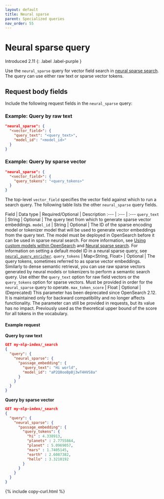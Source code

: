 ```yaml
---
layout: default
title: Neural sparse
parent: Specialized queries
nav_order: 55
---
```


# Neural sparse query
Introduced 2.11
{: .label .label-purple }

Use the `neural_sparse` query for vector field search in [neural sparse search]({{site.url}}{{site.baseurl}}/search-plugins/neural-sparse-search/). The query can use either raw text or sparse vector tokens.

## Request body fields

Include the following request fields in the `neural_sparse` query:
### Example: Query by raw text

```json
"neural_sparse": {
  "<vector_field>": {
    "query_text": "<query_text>",
    "model_id": "<model_id>"
  }
}
```
### Example: Query by sparse vector
```json
"neural_sparse": {
  "<vector_field>": {
    "query_tokens": "<query_tokens>"
  }
}
```

The top-level `vector_field` specifies the vector field against which to run a search query. The following table lists the other `neural_sparse` query fields.

Field | Data type | Required/Optional | Description
:--- | :--- | :--- 
`query_text` | String | Optional | The query text from which to generate sparse vector embeddings. 
`model_id` | String | Optional | The ID of the sparse encoding model or tokenizer model that will be used to generate vector embeddings from the query text. The model must be deployed in OpenSearch before it can be used in sparse neural search. For more information, see [Using custom models within OpenSearch]({{site.url}}{{site.baseurl}}/ml-commons-plugin/using-ml-models/) and [Neural sparse search]({{site.url}}{{site.baseurl}}/search-plugins/neural-sparse-search/). For information on setting a default model ID in a neural sparse query, see [`neural_query_enricher`]({{site.url}}{{site.baseurl}}/search-plugins/search-pipelines/neural-query-enricher/).
`query_tokens` | Map<String, Float> | Optional | The query tokens, sometimes referred to as sparse vector embeddings. Similarly to dense semantic retrieval, you can use raw sparse vectors generated by neural models or tokenizers to perform a semantic search query. Use either the `query_text` option for raw field vectors or the `query_tokens` option for sparse vectors. Must be provided in order for the `neural_sparse` query to operate.
`max_token_score` | Float | Optional | (Deprecated) This parameter has been deprecated since OpenSearch 2.12. It is maintained only for backward compatibility and no longer affects functionality. The parameter can still be provided in requests, but its value has no impact. Previously used as the theoretical upper bound of the score for all tokens in the vocabulary.

#### Example request
**Query by raw text**

```json
GET my-nlp-index/_search
{
  "query": {
    "neural_sparse": {
      "passage_embedding": {
        "query_text": "Hi world",
        "model_id": "aP2Q8ooBpBj3wT4HVS8a"
      }
    }
  }
}
```
**Query by sparse vector**

```json
GET my-nlp-index/_search
{
  "query": {
    "neural_sparse": {
      "passage_embedding": {
        "query_tokens": {
          "hi" : 4.338913,
          "planets" : 2.7755864,
          "planet" : 5.0969057,
          "mars" : 1.7405145,
          "earth" : 2.6087382,
          "hello" : 3.3210192
        }
      }
    }
  }
}
```
{% include copy-curl.html %}